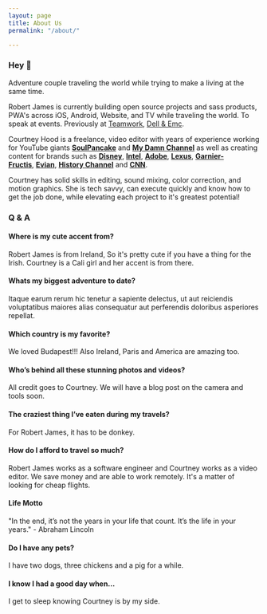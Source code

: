 ```yaml
---
layout: page
title: About Us
permalink: "/about/"

---
```

### Hey 👋

Adventure couple traveling the world while trying to make a living at the same time.

Robert James is currently building open source projects and sass products, PWA's across iOS, Android, Website, and TV while traveling the world. To speak at events. Previously at [Teamwork](https://www.teamwork.com/ "Fill"), [Dell & Emc](https://www.emc.com/ "Fill").  
  
Courtney Hood is a freelance, video editor with years of experience working for YouTube giants [**SoulPancake**](http://soulpancake.com/) and [**My Damn Channel**](http://www.mydamnchannel.com/) as well as creating content for brands such as [**Disney**](http://www.disney.com/), [**Intel**](https://www.intel.com/content/www/us/en/homepage.html), [**Adobe**](http://www.adobe.com/), [**Lexus**](http://www.lexus.com/), [**Garnier-Fructis**](http://www.garnierusa.com/products/haircare.aspx), [**Evian**](http://www.evian.com/en_us/), [**History Channel**](http://www.history.com/) and [**CNN**](http://www.cnn.com/).  
  
Courtney has solid skills in editing, sound mixing, color correction, and motion graphics. She is tech savvy, can execute quickly and know how to get the job done, while elevating each project to it's greatest potential!

### Q & A

#### Where is my cute accent from?

Robert James is from Ireland, So it's pretty cute if you have a thing for the Irish. Courtney is a Cali girl and her accent is from there.

#### Whats my biggest adventure to date?

Itaque earum rerum hic tenetur a sapiente delectus, ut aut reiciendis voluptatibus maiores alias consequatur aut perferendis doloribus asperiores repellat.

#### Which country is my favorite?

We loved Budapest!!! Also Ireland, Paris and America are amazing too.

#### Who’s behind all these stunning photos and videos?

All credit goes to Courtney. We will have a blog post on the camera and tools soon.

#### The craziest thing I’ve eaten during my travels?

For Robert James, it has to be donkey.

#### How do I afford to travel so much?

Robert James works as a software engineer and Courtney works as a video editor. We save money and are able to work remotely. It's a matter of looking for cheap flights.

#### Life Motto

"In the end, it’s not the years in your life that count. It’s the life in your years."  - Abraham Lincoln

#### Do I have any pets?

I have two dogs, three chickens and a pig for a while.

#### I know I had a good day when…

I get to sleep knowing Courtney is by my side.